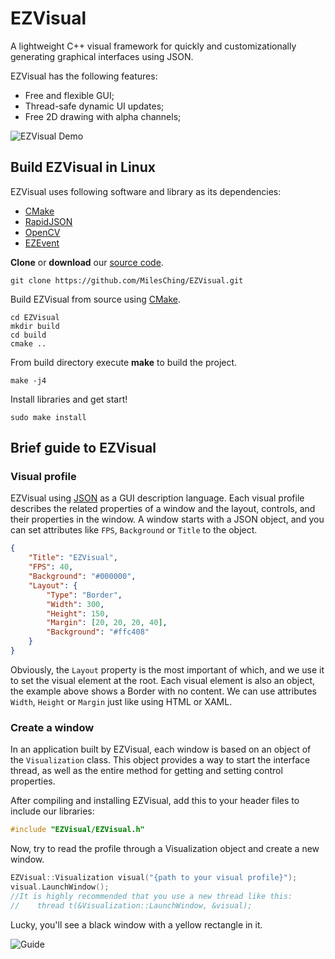 # EZVisual

A lightweight C++ visual framework for quickly and customizationally generating graphical interfaces using JSON.

EZVisual has the following features:

- Free and flexible GUI;
- Thread-safe dynamic UI updates;
- Free 2D drawing with alpha channels;

![EZVisual Demo](https://milesching.github.io/images/Others/EZVisual_Demo.gif)

## Build EZVisual in Linux

EZVisual uses following software and library as its dependencies:

- [CMake](https://cmake.org/)
- [RapidJSON](http://rapidjson.org/index.html)
- [OpenCV](https://opencv.org/)
- [EZEvent](https://github.com/MilesChing/EZEvent)

**Clone** or **download** our [source code](https://github.com/MilesChing/EZVisual/archive/master.zip).

~~~shell
git clone https://github.com/MilesChing/EZVisual.git
~~~

Build EZVisual from source using [CMake](https://cmake.org/).

~~~shell
cd EZVisual
mkdir build
cd build
cmake ..
~~~

From build directory execute **make** to build the project.

~~~shell
make -j4
~~~

Install libraries and get start!

~~~shell
sudo make install
~~~

## Brief guide to EZVisual

### Visual profile

EZVisual using [JSON](https://json.org/) as a GUI description language. Each visual profile describes the related properties of a window and the layout, controls, and their properties in the window. A window starts with a JSON object, and you can set attributes like `FPS`, `Background` or `Title` to the object.

~~~json
{
    "Title": "EZVisual",
    "FPS": 40,
    "Background": "#000000",
    "Layout": {
        "Type": "Border",
        "Width": 300,
        "Height": 150,
        "Margin": [20, 20, 20, 40],
        "Background": "#ffc408"
    }
}
~~~

Obviously, the `Layout` property is the most important of which, and we use it to set the visual element at the root. Each visual element is also an object, the example above shows a Border with no content. We can use attributes `Width`, `Height` or `Margin` just like using HTML or XAML.

### Create a window

In an application built by EZVisual, each window is based on an object of the `Visualization` class. This object provides a way to start the interface thread, as well as the entire method for getting and setting control properties.

After compiling and installing EZVisual, add this to your header files to include our libraries:

~~~cpp
#include "EZVisual/EZVisual.h"
~~~

Now, try to read the profile through a Visualization object and create a new window.

~~~cpp
EZVisual::Visualization visual("{path to your visual profile}");
visual.LaunchWindow();
//It is highly recommended that you use a new thread like this:
//    thread t(&Visualization::LaunchWindow, &visual);
~~~

Lucky, you'll see a black window with a yellow rectangle in it.

![Guide](https://milesching.github.io/images/Others/EZVisual_Guide.png)
